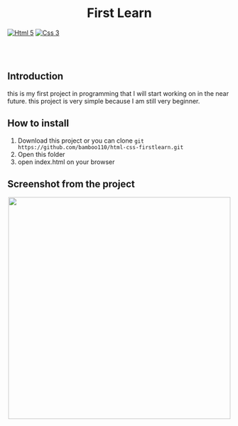 <h1 align='center'>First Learn</h1>

[![Html 5](https://img.shields.io/badge/Html-5-blue)](https://developer.mozilla.org/en-US/docs/Web/Guide/HTML/HTML5)
[![Css 3](https://img.shields.io/badge/Css-3-orange)](http://www.css3.info/)

<br>
<br>

## Introduction
<p>this is my first project in programming that I will start working on in the near future. this project is very simple because I am still very beginner.</p>

## How to install
1. Download this project or you can clone ``` git https://github.com/bamboo110/html-css-firstlearn.git ```
2. Open this folder
3. open index.html on your browser

## Screenshot from the project
<p align='center'>
      <image width="500" src="lat/first-learn.PNG" />
</p>
